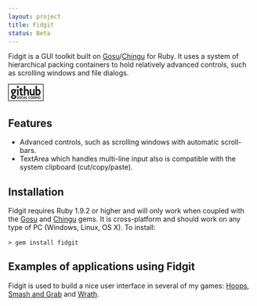 ```yaml
---
layout: project
title: Fidgit
status: Beta
---
```


Fidgit is a GUI toolkit built on [Gosu]/[Chingu] for Ruby. It uses a system of hierarchical packing containers to hold relatively advanced controls, such as scrolling windows and file dialogs.

[![Github project](/images/github.png)](https://github.com/Spooner/fidgit "Github project")

Features
--------

* Advanced controls, such as scrolling windows with automatic scroll-bars.
* TextArea which handles multi-line input also is compatible with the system clipboard (cut/copy/paste).


Installation
------------

Fidgit requires Ruby 1.9.2 or higher and will only work when coupled with the [Gosu] and [Chingu] gems. It is cross-platform and should work on any type of PC (Windows, Linux, OS X). To install:

    > gem install fidgit

Examples of applications using Fidgit
-------------------------------------

Fidgit is used to build a nice user interface in several of my games: [Hoops](/games/hoops), [Smash and Grab](/games/smash_and_grab) and [Wrath](/games/wrath).

[Gosu]: http://www.libgosu.org/
[Chingu]: http://ippa.se/chingu